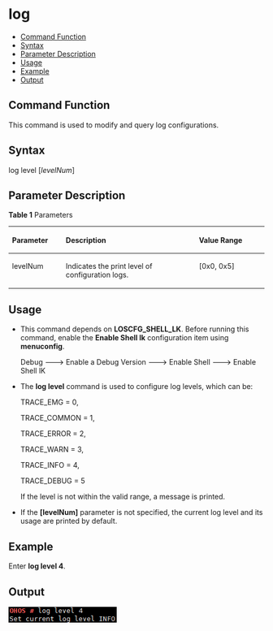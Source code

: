 # log<a name="EN-US_TOPIC_0000001052370295"></a>

-   [Command Function](#section128219131856)
-   [Syntax](#section3894181710519)
-   [Parameter Description](#section7693122310515)
-   [Usage](#section1982111281512)
-   [Example](#section176301333259)
-   [Output](#section14354765415)

## Command Function<a name="section128219131856"></a>

This command is used to modify and query log configurations.

## Syntax<a name="section3894181710519"></a>

log level \[_levelNum_\]

## Parameter Description<a name="section7693122310515"></a>

**Table  1**  Parameters

<a name="table237mcpsimp"></a>
<table><thead align="left"><tr id="row243mcpsimp"><th class="cellrowborder" valign="top" width="21%" id="mcps1.2.4.1.1"><p id="p245mcpsimp"><a name="p245mcpsimp"></a><a name="p245mcpsimp"></a><strong id="b3369319192013"><a name="b3369319192013"></a><a name="b3369319192013"></a>Parameter</strong></p>
</th>
<th class="cellrowborder" valign="top" width="52%" id="mcps1.2.4.1.2"><p id="p247mcpsimp"><a name="p247mcpsimp"></a><a name="p247mcpsimp"></a><strong id="b12646112413211"><a name="b12646112413211"></a><a name="b12646112413211"></a>Description</strong></p>
</th>
<th class="cellrowborder" valign="top" width="27%" id="mcps1.2.4.1.3"><p id="p249mcpsimp"><a name="p249mcpsimp"></a><a name="p249mcpsimp"></a><strong id="b13881153318285"><a name="b13881153318285"></a><a name="b13881153318285"></a>Value Range</strong></p>
</th>
</tr>
</thead>
<tbody><tr id="row250mcpsimp"><td class="cellrowborder" valign="top" width="21%" headers="mcps1.2.4.1.1 "><p id="p252mcpsimp"><a name="p252mcpsimp"></a><a name="p252mcpsimp"></a>levelNum</p>
</td>
<td class="cellrowborder" valign="top" width="52%" headers="mcps1.2.4.1.2 "><p id="p254mcpsimp"><a name="p254mcpsimp"></a><a name="p254mcpsimp"></a>Indicates the print level of configuration logs.</p>
</td>
<td class="cellrowborder" valign="top" width="27%" headers="mcps1.2.4.1.3 "><p id="p256mcpsimp"><a name="p256mcpsimp"></a><a name="p256mcpsimp"></a>[0x0, 0x5]</p>
</td>
</tr>
</tbody>
</table>

## Usage<a name="section1982111281512"></a>

-   This command depends on  **LOSCFG\_SHELL\_LK**. Before running this command, enable the  **Enable Shell lk**  configuration item using  **menuconfig**.

    Debug ---\> Enable a Debug Version ---\> Enable Shell ---\> Enable Shell lK

-   The  **log level**  command is used to configure log levels, which can be:

    TRACE\_EMG = 0,

    TRACE\_COMMON = 1,

    TRACE\_ERROR = 2,

    TRACE\_WARN = 3,

    TRACE\_INFO = 4,

    TRACE\_DEBUG = 5

    If the level is not within the valid range, a message is printed.

-   If the  **\[levelNum\]**  parameter is not specified, the current log level and its usage are printed by default.

## Example<a name="section176301333259"></a>

Enter  **log level 4**.

## Output<a name="section14354765415"></a>

![](figures/en-us_image_0000001052530298.png)

